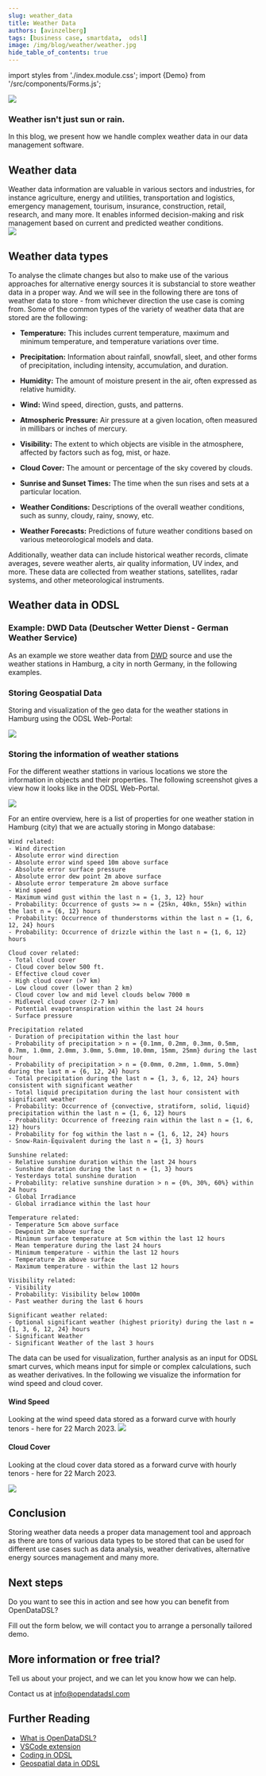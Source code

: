 ```yaml
---
slug: weather_data
title: Weather Data
authors: [avinzelberg]
tags: [business case, smartdata,  odsl]
image: /img/blog/weather/weather.jpg
hide_table_of_contents: true
---
```

import styles from './index.module.css';
import {Demo} from '/src/components/Forms.js';

<div className="row">
  <div className="col-md">
    <img src="/img/blog/weather/weather.jpg"/>
  </div>
  <div className="col-md">
  <h3>Weather isn't just sun or rain.</h3>  
    In this blog, we present how we handle complex weather data in our data management software.
  </div>
</div>

<!--truncate-->

## Weather data



<div className="row">
  <div className="col-md">
    Weather data information are valuable in various sectors and industries, for instance agriculture, energy and utilities, transportation and logistics, emergency management, tourisum, insurance, construction, retail, research, and many more. It enables informed decision-making and risk management based on current and predicted weather conditions. 


  </div>
  <div className="col-md">
    <img src="/img/blog/weather/SolarWind.jpg"/>
  </div>

</div>


## Weather data types

To analyse the climate changes but also to make use of the various approaches for alternative energy sources it is substancial to store weather data in a proper way. And we will see in the following there are tons of weather data to store - from whichever direction the use case is coming from.
Some of the common types of the variety of weather data that are stored are the following:


- **Temperature:** This includes current temperature, maximum and minimum temperature, and temperature variations over time.

- **Precipitation:** Information about rainfall, snowfall, sleet, and other forms of precipitation, including intensity, accumulation, and duration.

- **Humidity:** The amount of moisture present in the air, often expressed as relative humidity.

- **Wind:** Wind speed, direction, gusts, and patterns.

- **Atmospheric Pressure:** Air pressure at a given location, often measured in millibars or inches of mercury.

- **Visibility:** The extent to which objects are visible in the atmosphere, affected by factors such as fog, mist, or haze.

- **Cloud Cover:** The amount or percentage of the sky covered by clouds.

- **Sunrise and Sunset Times:** The time when the sun rises and sets at a particular location.

- **Weather Conditions:** Descriptions of the overall weather conditions, such as sunny, cloudy, rainy, snowy, etc.

- **Weather Forecasts:** Predictions of future weather conditions based on various meteorological models and data.

Additionally, weather data can include historical weather records, climate averages, severe weather alerts, air quality information, UV index, and more. These data are collected from weather stations, satellites, radar systems, and other meteorological instruments.

## Weather data in ODSL

### Example: DWD Data (Deutscher Wetter Dienst - German Weather Service)

As an example we store weather data from [DWD](https://www.dwd.de/EN/Home/home_node.html) source and use the weather stations in Hamburg, a city in north Germany, in the following examples.


### Storing Geospatial Data

Storing and visualization of the geo data for the weather stations in Hamburg using the ODSL Web-Portal:

<img className={styles.product_screenshot} src="/img/blog/weather/GeoDataHH.PNG" />


### Storing the information of weather stations
For the different weather stattions in various locations we store the information in objects and their properties.
The following screenshot gives a view how it looks like in the ODSL Web-Portal.

<img className={styles.product_screenshot} src="/img/blog/weather/Objects.PNG" />

For an entire overview, here is a list of properties for one weather station in Hamburg (city) that we are actually storing in Mongo database:

```
Wind related:
- Wind direction
- Absolute error wind direction
- Absolute error wind speed 10m above surface
- Absolute error surface pressure
- Absolute error dew point 2m above surface
- Absolute error temperature 2m above surface
- Wind speed
- Maximum wind gust within the last n = {1, 3, 12} hour
- Probability: Occurrence of gusts >= n = {25kn, 40kn, 55kn} within the last n = {6, 12} hours
- Probability: Occurrence of thunderstorms within the last n = {1, 6, 12, 24} hours
- Probability: Occurrence of drizzle within the last n = {1, 6, 12} hours

Cloud cover related:
- Total cloud cover
- Cloud cover below 500 ft.
- Effective cloud cover
- High cloud cover (>7 km)
- Low cloud cover (lower than 2 km)
- Cloud cover low and mid level clouds below 7000 m
- Midlevel cloud cover (2-7 km)
- Potential evapotranspiration within the last 24 hours
- Surface pressure

Precipitation related
- Duration of precipitation within the last hour
- Probability of precipitation > n = {0.1mm, 0.2mm, 0.3mm, 0.5mm, 0.7mm, 1.0mm, 2.0mm, 3.0mm, 5.0mm, 10.0mm, 15mm, 25mm} during the last hour
- Probability of precipitation > n = {0.0mm, 0.2mm, 1.0mm, 5.0mm} during the last m = {6, 12, 24} hours
- Total precipitation during the last n = {1, 3, 6, 12, 24} hours consistent with significant weather
- Total liquid precipitation during the last hour consistent with significant weather
- Probability: Occurrence of {convective, stratiform, solid, liquid} precipitation within the last n = {1, 6, 12} hours
- Probability: Occurrence of freezing rain within the last n = {1, 6, 12} hours
- Probability for fog within the last n = {1, 6, 12, 24} hours
- Snow-Rain-Equivalent during the last n = {1, 3} hours

Sunshine related:
- Relative sunshine duration within the last 24 hours
- Sunshine duration during the last n = {1, 3} hours
- Yesterdays total sunshine duration
- Probability: relative sunshine duration > n = {0%, 30%, 60%} within 24 hours
- Global Irradiance
- Global irradiance within the last hour

Temperature related:
- Temperature 5cm above surface
- Dewpoint 2m above surface
- Minimum surface temperature at 5cm within the last 12 hours
- Mean temperature during the last 24 hours
- Minimum temperature - within the last 12 hours
- Temperature 2m above surface
- Maximum temperature - within the last 12 hours

Visibility related:
- Visibility
- Probability: Visibility below 1000m
- Past weather during the last 6 hours

Significant weather related:
- Optional significant weather (highest priority) during the last n = {1, 3, 6, 12, 24} hours
- Significant Weather
- Significant Weather of the last 3 hours

```

The data can be used for visualization, further analysis as an input for ODSL smart curves, which means input for simple or complex calculations, such as weather derivatives.
In the following we visualize the information for wind speed and cloud cover.



#### Wind Speed

Looking at the wind speed data stored as a forward curve with hourly tenors - here for 22 March 2023.
<img className={styles.product_screenshot} src="/img/blog/weather/WindSpeedHH.PNG" />

#### Cloud Cover

Looking at the cloud cover data stored as a forward curve with hourly tenors - here for 22 March 2023.

<img className={styles.product_screenshot} src="/img/blog/weather/CloudCoverHH.PNG" />


## Conclusion

Storing weather data needs a proper data management tool and approach as there are tons of various data types to be stored that can be used for different use cases such as data analysis, weather derivatives, alternative energy sources management and many more.


## Next steps
Do you want to see this in action and see how you can benefit from OpenDataDSL?

Fill out the form below, we will contact you to arrange a personally tailored demo.

<Demo />


## More information or free trial?
Tell us about your project, and we can let you know how we can help.

Contact us at [info@opendatadsl.com](mailto:info@opendatadsl.com)

## Further Reading
* [What is OpenDataDSL?](https://doc.opendatadsl.com/docs/product/intro)
* [VSCode extension](https://doc.opendatadsl.com/docs/user/vscode)
* [Coding in ODSL](https://doc.opendatadsl.com/docs/odsl)
* [Geospatial data in ODSL](https://doc.opendatadsl.com/docs/odsl/dm/geospatial)